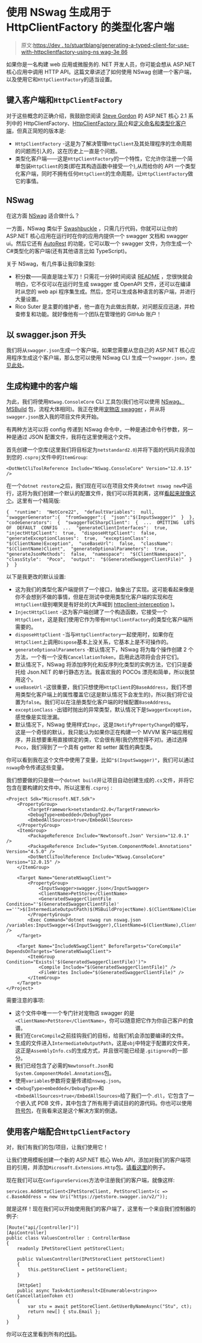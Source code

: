 # 使用 NSwag 生成用于 HttpClientFactory 的类型化客户端

> 原文:[https://dev . to/stuartblang/generating-a-typed-client-for-use-with-httpclientfactory-using-ns wag-3e 86](https://dev.to/stuartblang/generating-a-typed-client-for-use-with-httpclientfactory-using-nswag-3e86)

如果你是一名构建 web 应用或微服务的. NET 开发人员，你可能会想从 ASP.NET 核心应用中调用 HTTP API。这篇文章讲述了如何使用 NSwag 创建一个客户端，以及使用它和`HttpClientFactory`的适当设置。

## [](#typed-clients-and-raw-httpclientfactory-endraw-)键入客户端和`HttpClientFactory`

对于这些概念的正确介绍，我鼓励您阅读 [Steve Gordon](https://twitter.com/stevejgordon) 的 ASP.NET 核心 2.1 系列中的 HttpClientFactory、[HttpClientFactory 简介](https://www.stevejgordon.co.uk/introduction-to-httpclientfactory-aspnetcore)和[定义命名和类型化客户端](https://www.stevejgordon.co.uk/httpclientfactory-named-typed-clients-aspnetcore)，但真正简短的版本是:

*   `HttpClientFactory` -这是为了解决管理`HttpClient`及其处理程序的生命周期的问题而引入的，这在历史上一直是个问题。
*   类型化客户端——这是`HttpClientFactory`的一个特性，它允许你注册一个简单包装`HttpClient`的类(即在其构造函数中接受一个),从而给你的 API 一个类型化客户端，同时不拥有任何`HttpClient`的生命周期，让`HttpClientFactory`做它的事情。

## [](#nswag)NSwag

在这方面 [NSwag](http://nswag.org) 适合做什么？

一方面，NSwag 类似于 [Swashbuckle](https://github.com/domaindrivendev/Swashbuckle.AspNetCore) ，只需几行代码，你就可以让你的 ASP.NET 核心应用在运行时在你的应用内提供一个 swagger 文档和 swagger ui。然后它还有 [AutoRest](https://github.com/Azure/autorest) 的功能，它可以取一个 swagger 文件，为你生成一个 C#类型化的客户端(还有其他语言比如 TypeScript)。

关于 NSwag，有几件事让我印象深刻:

*   积分数——简直是瑞士军刀！只需花一分钟时间阅读 [README](https://github.com/RSuter/NSwag/blob/master/README.md) ，您很快就会明白，它不仅可以在运行时生成 swagger 或 OpenAPI 文件，还可以在编译时从您的 web api 程序集生成。然后，您可以生成各种语言的客户端，并进行大量设置。
*   Rico Suter 是主要的维护者，他一直在为此做出贡献，对问题反应迅速，并检查修复和功能。就好像他有一个团队在管理他的 GitHub 账户！

## [](#starting-with-swaggerjson)以 swagger.json 开头

我们将从`swagger.json`生成一个客户端，如果您需要从您自己的 ASP.NET 核心应用程序生成这个客户端，那么您可以使用 NSwag CLI 生成一个`swagger.json`，[参见此处](https://github.com/RSuter/NSwag/wiki/AspNetCoreToSwaggerCommand)。

## [](#generating-the-client-in-build)生成构建中的客户端

为此，我们将使用`NSwag.ConsoleCore` CLI 工具包(我们也可以使用 [NSwag。MSBuild](https://www.nuget.org/packages/NSwag.MSBuild/) 包，流程大体相同)。我正在使用[宠物店 swagger](https://petstore.swagger.io/#/) ，并从将`swagger.json`放入我的项目文件夹开始。

有两种方法可以将 config 传递到 NSwag 命令中，一种是通过命令行参数，另一种是通过 JSON 配置文件，我将在这里使用这个文件。

首先创建一个空库(这里我们将目标定为`netstandard2.0`)并将下面的代码片段添加到您的`.csproj`文件中的`ItemGroup`:

```
<DotNetCliToolReference Include="NSwag.ConsoleCore" Version="12.0.15" /> 
```

在一个`dotnet restore`之后，我们现在可以在项目文件夹`dotnet nswag new`中运行，这将为我们创建一个默认的配置文件，我们可以将其剥离，这样[看起来就像这个](https://github.com/slang25/nswag-petstore-client/blob/master/NSwag.PetStore.Client/nswag.json)。这里有一个精简版:

```
{  "runtime":  "NetCore22",  "defaultVariables":  null,  "swaggerGenerator":{  "fromSwagger":{  "json":"$(InputSwagger)"  }  },  "codeGenerators":  {  "swaggerToCSharpClient":  {  ...  OMITTING  LOTS  OF  DEFAULT  CONFIG  ...  "generateClientInterfaces":  true,  "injectHttpClient":  true,  "disposeHttpClient":  false,  "generateExceptionClasses":  true,  "exceptionClass":  "$(ClientName)Exception",  "useBaseUrl":  false,  "className":  "$(ClientName)Client",  "generateOptionalParameters":  true,  "generateJsonMethods":  false,  "namespace":  "$(ClientNamespace)",  "classStyle":  "Poco",  "output":  "$(GeneratedSwaggerClientFile)"  }  }  } 
```

以下是我更改的默认设置:

*   这为我们的类型化客户端提供了一个接口，抽象出了实现。这可能看起来像是你不会想到不做的事情，但是在测试中使用类型化客户端的实现和在`HttpClient`级别嘲笑是有好处的(大声喊到 [httpclient-interception](https://github.com/justeat/httpclient-interception) )。
*   `InjectHttpClient` -这为客户端创建了一个构造函数，它接受一个`HttpClient`，这是我们使用它作为带有`HttpClientFactory`的类型化客户端所需要的。
*   `disposeHttpClient` -当与`HttpClientFactory`一起使用时，如果你在`HttpClient`上调用`Dispose`基本上没关系，它基本上是不可操作的。
*   `generateOptionalParameters` -默认情况下，NSwag 将为每个操作创建 2 个方法，一个有一个没有`CancellationToken`，启用此选项将会合并它们。
*   默认情况下，NSwag 将添加序列化和反序列化类型的实例方法，它们只是委托给 Json.NET 的单行静态方法。我喜欢我的 POCOs 漂亮和简单，所以我禁用这个。
*   `useBaseUrl` -这很重要，我们只想使用`HttpClient`的`BaseAddress`，我们不想用类型化客户端上的属性覆盖它(这是默认情况下会发生的)，所以我们将它设置为`false`。我们可以在注册类型化客户端的时候配置`BaseAddress`。
*   `exceptionClass` -出错时抛出的异常类型，默认情况下是`SwaggerException`，感觉像是实现泄漏。
*   默认情况下，NSwag 使用样式`Inpc`，这是`INotifyPropertyChange`的缩写，这是一个奇怪的默认，我只能认为如果你正在构建一个 MVVM 客户端应用程序，并且想要重用直接绑定的类，它会很有用(我仍然觉得不对)。通过选择`Poco`，我们得到了一个具有 getter 和 setter 属性的典型类。

你可以看到我在这个文件中使用了变量，比如`"$(InputSwagger)"`，我们可以通过`nswag`命令传递这些变量。

我们想要做的只是做一个`dotnet build`并让项目自动创建生成的`.cs`文件，并将它包含在要构建的文件中。所以这里有`.csproj` :

```
<Project Sdk="Microsoft.NET.Sdk">
    <PropertyGroup>
        <TargetFramework>netstandard2.0</TargetFramework>
        <DebugType>embedded</DebugType>
        <EmbedAllSources>true</EmbedAllSources>
    </PropertyGroup>
    <ItemGroup>
        <PackageReference Include="Newtonsoft.Json" Version="12.0.1" />
        <PackageReference Include="System.ComponentModel.Annotations" Version="4.5.0" />
        <DotNetCliToolReference Include="NSwag.ConsoleCore" Version="12.0.15" />
    </ItemGroup>

    <Target Name="GenerateNSwagClient">
        <PropertyGroup>
            <InputSwagger>swagger.json</InputSwagger>
            <ClientName>PetStore</ClientName>
            <GeneratedSwaggerClientFile Condition="'$(GeneratedSwaggerClientFile)' ==''">$(IntermediateOutputPath)$(MSBuildProjectName).$(ClientName)Client.cs</GeneratedSwaggerClientFile>
        </PropertyGroup>
        <Exec Command="dotnet nswag run nswag.json /variables:InputSwagger=$(InputSwagger),ClientName=$(ClientName),ClientNamespace=$(RootNamespace),GeneratedSwaggerClientFile=$(GeneratedSwaggerClientFile)" />
    </Target>

    <Target Name="IncludeNSwagClient" BeforeTargets="CoreCompile" DependsOnTargets="GenerateNSwagClient">
        <ItemGroup Condition="Exists('$(GeneratedSwaggerClientFile)')">
            <Compile Include="$(GeneratedSwaggerClientFile)" />
            <FileWrites Include="$(GeneratedSwaggerClientFile)" />
        </ItemGroup>
    </Target>
</Project> 
```

需要注意的事项:

*   这个文件中唯一一个专门针对宠物店 swagger 的是`<ClientName>PetStore</ClientName>`，你可以随意把它作为你自己客户的食谱。
*   我们在`CoreCompile`之前挂钩我们的目标，给我们机会添加要编译的文件。
*   生成的文件进入`IntermediateOutputPath`，这是`obj`中特定于配置的文件夹，这正是`AssemblyInfo.cs`的生成方式，并且很可能已经是`.gitignore`的一部分。
*   我们已经包含了必需的`Newtonsoft.Json`和`System.ComponentModel.Annotations`包。
*   使用`variables`参数将变量传递给`nswag.json`。
*   `<DebugType>embedded</DebugType>`和`<EmbedAllSources>true</EmbedAllSources>`给了我们一个`.dll`，它包含了一个嵌入式 PDB 文件，其中包含了所有用于调试目的的源代码。你也可以使用[符号包](https://docs.microsoft.com/en-us/nuget/create-packages/symbol-packages-snupkg)，在我看来这是这个解决方案的倒退。

## [](#using-the-client-with-raw-httpclientfactory-endraw-)使用客户端配合`HttpClientFactory`

对，我们有我们的包/项目，让我们使用它！

让我们使用模板创建一个新的 ASP.NET 核心 Web API，添加对我们的客户端项目的引用，并添加`Microsoft.Extensions.Http`包。[请看这里](https://github.com/slang25/nswag-petstore-client/blob/master/SampleApp/SampleApp.csproj)的例子。

现在我们可以在`ConfigureServices`方法中注册我们的客户端，就像这样:

```
services.AddHttpClient<IPetStoreClient, PetStoreClient>(c => c.BaseAddress = new Uri("https://petstore.swagger.io/v2/")); 
```

就是这样！现在我们可以开始使用我们的客户端了，这里有一个来自我们控制器的例子:

```
[Route("api/[controller]")]
[ApiController]
public class ValuesController : ControllerBase
{
    readonly IPetStoreClient petStoreClient;

    public ValuesController(IPetStoreClient petStoreClient)
    {
        this.petStoreClient = petStoreClient;
    }

    [HttpGet]
    public async Task<ActionResult<IEnumerable<string>>> Get(CancellationToken ct)
    {
        var stu = await petStoreClient.GetUserByNameAsync("Stu", ct);
        return new[] { stu.Email };
    }
} 
```

你可以在这里看到所有的[代码](https://github.com/slang25/nswag-petstore-client)。